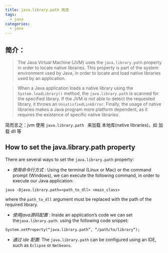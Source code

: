 ```yaml
---
title: java.library.path 用途
tags: 
  - java
categories:
  - java
---
```




## 简介：

> The Java Virtual Machine (JVM) uses the `java.library.path` property in order to locate native libraries. This property is part of the system environment used by Java, in order to locate and load native libraries used by an application.

> When a Java application loads a native library using the `System.loadLibrary()` method, the `java.library.path` is scanned for the specified library. If the JVM is not able to detect the requested library, it throws an `UnsatisfiedLinkError`. Finally, the usage of native libraries makes a Java program more platform dependent, as it requires the existence of specific native libraries.

简而言之：jvm 使用 `java.library.path ` 来加载 本地库(native libraries)，如 加载 dll 等

## How to set the java.library.path property 

There are several ways to set the `java.library.path` property:

- *使用命令行方式* : Using the terminal (Linux or Mac) or the command prompt (Windows), we can execute the following command, in order to execute our Java application:

```
java -Djava.library.path=<path_to_dll> <main_class>
```

where the `path_to_dll` argument must be replaced with the path of the required library.

- *使用java源码配置* : Inside an application’s code we can set the`java.library.path`. using the following code snippet:

```
System.setProperty(“java.library.path”, “/path/to/library”);  	
```

- *通过 ide 配置*: The `java.library.path` can be configured using an IDE, such as `Eclipse` or `Netbeans`.
